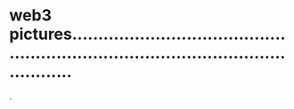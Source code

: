 # web3 pictures..........................................................................................................
.

